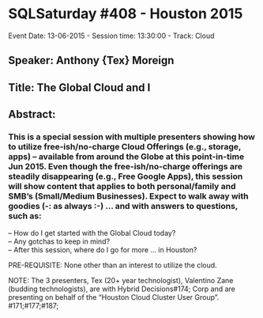 # SQLSaturday #408 - Houston 2015
Event Date: 13-06-2015 - Session time: 13:30:00 - Track: Cloud
## Speaker: Anthony {Tex} Moreign
## Title: The Global Cloud and I
## Abstract:
### This is a special session with multiple presenters showing how to utilize free-ish/no-charge Cloud Offerings (e.g., storage, apps)  – available from around the Globe at this point-in-time Jun 2015.  Even though the free-ish/no-charge offerings are steadily disappearing (e.g., Free Google Apps),  this session will show content that applies to both personal/family and SMB’s (Small/Medium Businesses).    Expect to walk away with goodies (-: as always :-) … and with answers to questions, such as:
–  How do I get started with the Global Cloud today?   
–  Any gotchas to keep in mind?  
–  After this session, where do I go for more ... in Houston?

PRE-REQUISITE:  None other than an interest to utilize the cloud.

NOTE:  The 3 presenters, Tex (20+ year technologist), Valentino  Zane (budding technologists), are with Hybrid Decisions#174; Corp and are presenting on behalf of the “Houston Cloud  Cluster User Group”.
#171;#177;#187;
